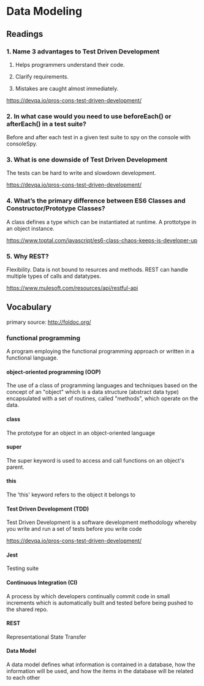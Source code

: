 # Data Modeling

## Readings

### 1. Name 3 advantages to Test Driven Development

1. Helps programmers understand their code.

2. Clarify requirements.

3. Mistakes are caught almost immediately.

https://devqa.io/pros-cons-test-driven-development/

### 2. In what case would you need to use beforeEach() or afterEach() in a test suite?

Before and after each test in a given test suite to spy on the console with consoleSpy.

### 3. What is one downside of Test Driven Development

The tests can be hard to write and slowdown development.

https://devqa.io/pros-cons-test-driven-development/

### 4. What’s the primary difference between ES6 Classes and Constructor/Prototype Classes?

A class defines a type which can be instantiated at runtime. A prottotype in an object instance.

https://www.toptal.com/javascript/es6-class-chaos-keeps-js-developer-up

### 5. Why REST?

Flexibility. Data is not bound to resurces and methods. REST can handle multiple types of calls and datatypes.

https://www.mulesoft.com/resources/api/restful-api

## Vocabulary

primary source: http://foldoc.org/

### functional programming

A program employing the functional programming approach or written in a functional language.

#### object-oriented programming (OOP)

The use of a class of programming languages and techniques based on the concept of an "object" which is a data structure (abstract data type) encapsulated with a set of routines, called "methods", which operate on the data.

#### class

The prototype for an object in an object-oriented language

#### super

The super keyword is used to access and call functions on an object's parent.

#### this

The 'this' keyword refers to the object it belongs to

#### Test Driven Development (TDD)

Test Driven Development is a software development methodology whereby you write and run a set of tests before you write code

https://devqa.io/pros-cons-test-driven-development/

#### Jest

Testing suite

#### Continuous Integration (CI)

A process by which developers continually commit code in small increments which is automatically built and tested before being pushed to the shared repo.

#### REST

Representational State Transfer

#### Data Model

A data model defines what information is contained in a database, how the information will be used, and how the items in the database will be related to each other
